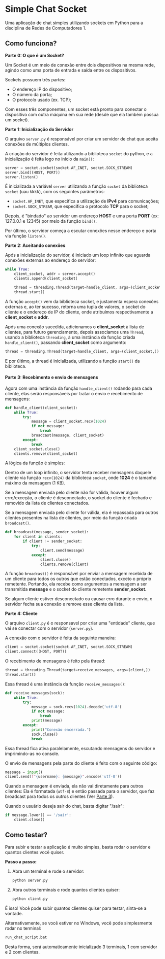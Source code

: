 # Simple Chat Socket

Uma aplicação de chat simples utilizando sockets em Python para a disciplina de Redes de Computadores 1.

## Como funciona?

**Parte 0: O que é um Socket?**

Um Socket é um meio de conexão entre dois dispositivos na mesma rede, agindo como uma porta de entrada e saída entre os dispositivos.

Sockets possuem três partes: 
- O endereço IP do dispositivo;
- O número da porta;
- O protocolo usado (ex. TCP);

Com esses três componentes, um socket está pronto para conectar o dispositivo com outra máquina em sua rede (desde que ela também possua um socket).

**Parte 1: Inicialização do Servidor**

O arquivo `server.py` é responsável por criar um servidor de chat que aceita conexões de múltiplos clientes.

A criação do servidor é feita utilizando a biblioteca `socket` do python, e a inicialização é feita logo no início da `main()`:

```python
server = socket.socket(socket.AF_INET, socket.SOCK_STREAM)
server.bind((HOST, PORT))
server.listen()
```

É inicializada a variável `server` utilizando a função `socket` da biblioteca `socket` (uau kkkk), com os seguintes parâmetros:

- `socket.AF_INET`, que especifica a utilização de **IPv4** para comunicações;
- `socket.SOCK_STREAM`, que especifica o protocolo **TCP** para o socket;

Depois, é "bindado" ao servidor um endereço **HOST** e uma porta **PORT** (ex: 127.0.0.1 e 12345) por meio da função `bind()`.

Por último, o servidor começa a escutar conexões nesse endereço e porta via função `listen()`.

**Parte 2: Aceitando conexões**

Após a inicialização do servidor, é iniciado um loop infinito que aguarda conexões externas ao endereço do servidor:

```python
while True:
    client_socket, addr = server.accept()
    clients.append(client_socket)

    thread = threading.Thread(target=handle_client, args=(client_socket,))
    thread.start()
```

A função `accept()` vem da biblioteca socket, e justamenta espera conexões externas e, ao ter sucesso, retorna uma tupla de valores, o socket do cliente e o endereço de IP do cliente, onde atribuímos respectivamente a **client_socket** e **addr**.

Após uma conexão sucedida, adicionamos o **client_socket** à lista de clientes, para futuro gerenciamento, depois associamos uma `Thread`, usando a  biblioteca `threading`, à uma instância da função criada `handle_client()`, passando **client_socket** como argumento:

```python
thread = threading.Thread(target=handle_client, args=(client_socket,))
```

E por último, a thread é inicializada, utilizando a função `start()` da biblioteca.

#### **Parte 3: Recebimento e envio de mensagens**

Agora com uma instância da função `handle_client()` rodando para cada cliente, elas serão responsáveis por tratar o envio e recebimento de mensagens:

```python
def handle_client(client_socket):
    while True:
        try:
            message = client_socket.recv(1024)
            if not message:
                break
            broadcast(message, client_socket)
        except:
            break
    client_socket.close()
    clients.remove(client_socket)
```

A lógica da função é simples:

Dentro de um loop infinito, o servidor tenta receber mensagens daquele cliente via função `recv(1024)` da biblioteca `socket`, onde **1024** é o tamanho máximo da mensagem (1 KB).

Se a mensagem enviada pelo cliente não for válida, houver algum erro/exceção, o cliente é desconectado, o socket do cliente é fechado e removido da lista de clientes conectados.

Se a mensagem enviada pelo cliente for válida, ela é repassada para outros clientes presentes na lista de clientes, por meio da função criada `broadcast()`.

```python
def broadcast(message, sender_socket):
    for client in clients:
        if client != sender_socket:
            try:
                client.send(message)
            except:
                client.close()
                clients.remove(client)

```

A função `broadcast()` é responsável por enviar a mensagem recebida de um cliente para todos os outros que estão conectados, exceto o próprio remetente. Portando, ela recebe como argumentos a mensagem a ser transmitida **message** e o socket do cliente remetente **sender_socket**.

Se algum cliente estiver desconectado ou causar erro durante o envio, o servidor fecha sua conexão e remove esse cliente da lista. 

**Parte 4: Cliente**

O arquivo `client.py` é o responsavel por criar uma "entidade" cliente, que vai se conectar com o servidor (`server.py`).
 
A conexão com o servidor é feita da seguinte maneira:

```python
client = socket.socket(socket.AF_INET, socket.SOCK_STREAM)
client.connect((HOST, PORT))
```

O recebimento de mensagens é feito pela thread:

```python
thread = threading.Thread(target=receive_messages, args=(client,))
thread.start()
```

Essa thread é uma instância da função `receive_messages()`:

```python
def receive_messages(sock):
    while True:
        try:
            message = sock.recv(1024).decode('utf-8')
            if not message:
                break
            print(message)
        except:
            print("Conexão encerrada.")
            sock.close()
            break
```

Essa thread fica ativa paralelamente, escutando mensagens do servidor e imprimindo-as no console.

O envio de mensagens pela parte do cliente é feito com o seguinte código:

```python
message = input()
client.send(f"{username}: {message}".encode('utf-8'))
```

Quando a mensagem é enviada, ela não vai diretamente para outros clientes: Ela é formatada (`utf-8`) e então passada para o servidor, que faz broadcast para todos os outros clientes (Ver [Parte 3](#parte-3-recebimento-e-envio-de-mensagens)).

Quando o usuário deseja sair do chat, basta digitar "/sair": 

```python
if message.lower() == '/sair':
    client.close()
```

## Como testar?

Para subir e testar a aplicação é muito simples, basta rodar o servidor e quantos clientes você quiser.

**Passo a passo:**

1. Abra um terminal e rode o servidor:

    ```bash
    python server.py
    ```

2. Abra outros terminais e rode quantos clientes quiser:

    ```bash
    python client.py
    ```

É isso! Você pode subir quantos clientes quiser para testar, sinta-se a vontade.

Alternativamente, se você estiver no Windows, você pode simplesmente rodar no terminal:

```bash
run_chat_script.bat
```

Desta forma, será automaticamente inicializado 3 terminais, 1 com servidor e 2 com clientes.

